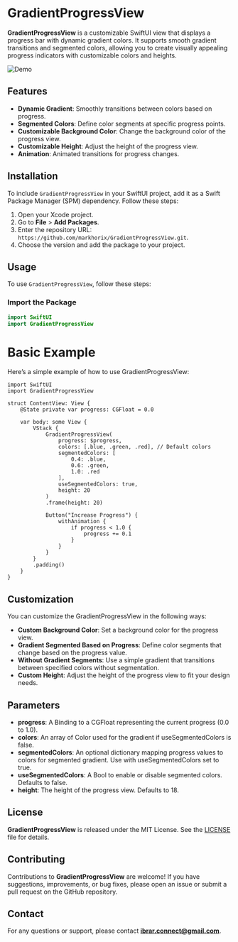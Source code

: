 # GradientProgressView

**GradientProgressView** is a customizable SwiftUI view that displays a progress bar with dynamic gradient colors. It supports smooth gradient transitions and segmented colors, allowing you to create visually appealing progress indicators with customizable colors and heights.


![Demo](https://github.com/markhorix/GradientProgressView/assets/28727450/f98eae70-b159-4f8d-9122-fa3238c585fe)


## Features

- **Dynamic Gradient**: Smoothly transitions between colors based on progress.
- **Segmented Colors**: Define color segments at specific progress points.
- **Customizable Background Color**: Change the background color of the progress view.
- **Customizable Height**: Adjust the height of the progress view.
- **Animation**: Animated transitions for progress changes.

## Installation

To include `GradientProgressView` in your SwiftUI project, add it as a Swift Package Manager (SPM) dependency. Follow these steps:

1. Open your Xcode project.
2. Go to **File** > **Add Packages**.
3. Enter the repository URL: `https://github.com/markhorix/GradientProgressView.git`.
4. Choose the version and add the package to your project.

## Usage

To use `GradientProgressView`, follow these steps:

### Import the Package

```swift
import SwiftUI
import GradientProgressView
```

# Basic Example
Here’s a simple example of how to use GradientProgressView:

```
import SwiftUI
import GradientProgressView

struct ContentView: View {
    @State private var progress: CGFloat = 0.0

    var body: some View {
        VStack {
            GradientProgressView(
                progress: $progress,
                colors: [.blue, .green, .red], // Default colors
                segmentedColors: [
                    0.4: .blue,
                    0.6: .green,
                    1.0: .red
                ],
                useSegmentedColors: true,
                height: 20
            )
            .frame(height: 20)
            
            Button("Increase Progress") {
                withAnimation {
                    if progress < 1.0 {
                        progress += 0.1
                    }
                }
            }
        }
        .padding()
    }
}
```

## Customization
You can customize the GradientProgressView in the following ways:

- **Custom Background Color**: Set a background color for the progress view.
- **Gradient Segmented Based on Progress**: Define color segments that change based on the progress value.
- **Without Gradient Segments**: Use a simple gradient that transitions between specified colors without segmentation.
- **Custom Height**: Adjust the height of the progress view to fit your design needs.
  
## Parameters
- **progress**: A Binding to a CGFloat representing the current progress (0.0 to 1.0).
- **colors**: An array of Color used for the gradient if useSegmentedColors is false.
- **segmentedColors**: An optional dictionary mapping progress values to colors for segmented gradient. Use with useSegmentedColors set to true.
- **useSegmentedColors**: A Bool to enable or disable segmented colors. Defaults to false.
- **height**: The height of the progress view. Defaults to 18.
## License
**GradientProgressView** is released under the MIT License. See the [LICENSE](LICENSE) file for details.

## Contributing
Contributions to **GradientProgressView** are welcome! If you have suggestions, improvements, or bug fixes, please open an issue or submit a pull request on the GitHub repository.

## Contact
For any questions or support, please contact **ibrar.connect@gmail.com**.
